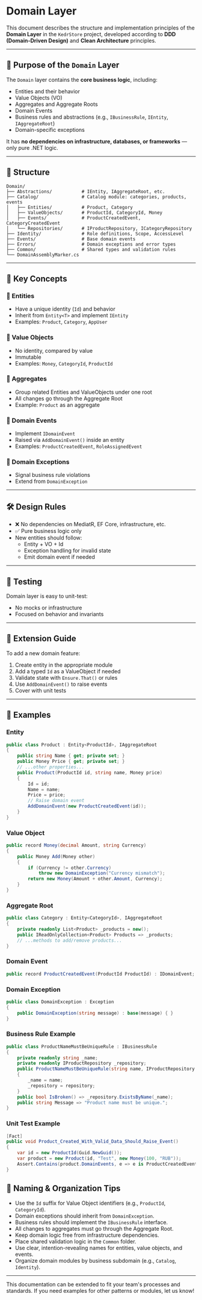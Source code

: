 # Domain Layer

This document describes the structure and implementation principles of the **Domain Layer** in the `KedrStore` project, developed according to **DDD (Domain-Driven Design)** and **Clean Architecture** principles.

---

## 🎯 Purpose of the `Domain` Layer

The `Domain` layer contains the **core business logic**, including:
- Entities and their behavior
- Value Objects (VO)
- Aggregates and Aggregate Roots
- Domain Events
- Business rules and abstractions (e.g., `IBusinessRule`, `IEntity`, `IAggregateRoot`)
- Domain-specific exceptions

It has **no dependencies on infrastructure, databases, or frameworks** — only pure .NET logic.

---

## 📁 Structure

```
Domain/
├── Abstractions/           # IEntity, IAggregateRoot, etc.
├── Catalog/                # Catalog module: categories, products, events
│   ├── Entities/           # Product, Category
│   ├── ValueObjects/       # ProductId, CategoryId, Money
│   ├── Events/             # ProductCreatedEvent, CategoryCreatedEvent
│   └── Repositories/       # IProductRepository, ICategoryRepository
├── Identity/               # Role definitions, Scope, AccessLevel
├── Events/                 # Base domain events
├── Errors/                 # Domain exceptions and error types
├── Common/                 # Shared types and validation rules
└── DomainAssemblyMarker.cs
```

---

## 🧩 Key Concepts

### 📌 Entities
- Have a unique identity (`Id`) and behavior
- Inherit from `Entity<T>` and implement `IEntity`
- Examples: `Product`, `Category`, `AppUser`

### 📌 Value Objects
- No identity, compared by value
- Immutable
- Examples: `Money`, `CategoryId`, `ProductId`

### 📌 Aggregates
- Group related Entities and ValueObjects under one root
- All changes go through the Aggregate Root
- Example: `Product` as an aggregate

### 📌 Domain Events
- Implement `IDomainEvent`
- Raised via `AddDomainEvent()` inside an entity
- Examples: `ProductCreatedEvent`, `RoleAssignedEvent`

### 📌 Domain Exceptions
- Signal business rule violations
- Extend from `DomainException`

---

## 🛠 Design Rules

- ❌ No dependencies on MediatR, EF Core, infrastructure, etc.
- ✅ Pure business logic only
- New entities should follow:
  - Entity + VO + Id
  - Exception handling for invalid state
  - Emit domain event if needed

---

## 🧪 Testing

Domain layer is easy to unit-test:
- No mocks or infrastructure
- Focused on behavior and invariants

---

## 🧱 Extension Guide

To add a new domain feature:

1. Create entity in the appropriate module
2. Add a typed `Id` as a ValueObject if needed
3. Validate state with `Ensure.That()` or rules
4. Use `AddDomainEvent()` to raise events
5. Cover with unit tests

---

## 📎 Examples

### Entity
```csharp
public class Product : Entity<ProductId>, IAggregateRoot
{
    public string Name { get; private set; }
    public Money Price { get; private set; }
    // ...other properties...
    public Product(ProductId id, string name, Money price)
    {
        Id = id;
        Name = name;
        Price = price;
        // Raise domain event
        AddDomainEvent(new ProductCreatedEvent(id));
    }
}
```

### Value Object
```csharp
public record Money(decimal Amount, string Currency)
{
    public Money Add(Money other)
    {
        if (Currency != other.Currency)
            throw new DomainException("Currency mismatch");
        return new Money(Amount + other.Amount, Currency);
    }
}
```

### Aggregate Root
```csharp
public class Category : Entity<CategoryId>, IAggregateRoot
{
    private readonly List<Product> _products = new();
    public IReadOnlyCollection<Product> Products => _products;
    // ...methods to add/remove products...
}
```

### Domain Event
```csharp
public record ProductCreatedEvent(ProductId ProductId) : IDomainEvent;
```

### Domain Exception
```csharp
public class DomainException : Exception
{
    public DomainException(string message) : base(message) { }
}
```

### Business Rule Example
```csharp
public class ProductNameMustBeUniqueRule : IBusinessRule
{
    private readonly string _name;
    private readonly IProductRepository _repository;
    public ProductNameMustBeUniqueRule(string name, IProductRepository repository)
    {
        _name = name;
        _repository = repository;
    }
    public bool IsBroken() => _repository.ExistsByName(_name);
    public string Message => "Product name must be unique.";
}
```

### Unit Test Example
```csharp
[Fact]
public void Product_Created_With_Valid_Data_Should_Raise_Event()
{
    var id = new ProductId(Guid.NewGuid());
    var product = new Product(id, "Test", new Money(100, "RUB"));
    Assert.Contains(product.DomainEvents, e => e is ProductCreatedEvent);
}
```

## 📝 Naming & Organization Tips
- Use the `Id` suffix for Value Object identifiers (e.g., `ProductId`, `CategoryId`).
- Domain exceptions should inherit from `DomainException`.
- Business rules should implement the `IBusinessRule` interface.
- All changes to aggregates must go through the Aggregate Root.
- Keep domain logic free from infrastructure dependencies.
- Place shared validation logic in the `Common` folder.
- Use clear, intention-revealing names for entities, value objects, and events.
- Organize domain modules by business subdomain (e.g., `Catalog`, `Identity`).

---

This documentation can be extended to fit your team's processes and standards. If you need examples for other patterns or modules, let us know!
